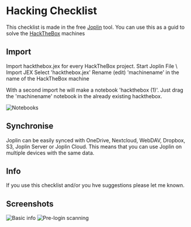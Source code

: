 # Hacking Checklist
This checklist is made in the free [Joplin](https://joplinapp.org) tool. You can use this as a guid to solve the [HackTheBox](https://www.hackthebox.com) machines

## Import
Import hackthebox.jex for every HackTheBox project.
Start Joplin
File \ Import JEX
Select 'hackthebox.jex'
Rename (edit) 'machinename' in the name of the HackTheBox machine

With a second import he will make a notebook 'hackthebox (1)'. Just drag the 'machinename' notebook in the already existing hackthebox.

![Notebooks](https://trebnie.nl/_github/joplin_notebooks.png)

## Synchronise
Joplin can be easily synced with OneDrive, Nextcloud, WebDAV, Dropbox, S3, Joplin Server or Joplin Cloud. This means that you can use Joplin on multiple devices with the same data.

## Info
If you use this checklist and/or you hve suggestions please let me known.

## Screenshots
![Basic info](https://trebnie.nl/_github/joplin_basic.png)
![Pre-login scanning](https://trebnie.nl/_github/joplin_scanning.png)
